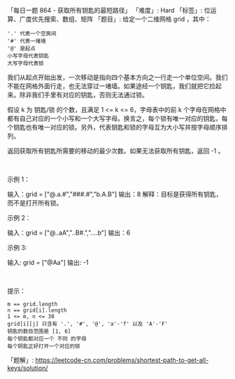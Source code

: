 「每日一题 864 - 获取所有钥匙的最短路径」
「难度」: Hard
「标签」: 位运算、广度优先搜索、数组、矩阵
「题目」: 给定一个二维网格 grid ，其中：


	'.' 代表一个空房间
	'#' 代表一堵墙
	'@' 是起点
	小写字母代表钥匙
	大写字母代表锁


我们从起点开始出发，一次移动是指向四个基本方向之一行走一个单位空间。我们不能在网格外面行走，也无法穿过一堵墙。如果途经一个钥匙，我们就把它捡起来。除非我们手里有对应的钥匙，否则无法通过锁。

假设 k 为 钥匙/锁 的个数，且满足 1 <= k <= 6，字母表中的前 k 个字母在网格中都有自己对应的一个小写和一个大写字母。换言之，每个锁有唯一对应的钥匙，每个钥匙也有唯一对应的锁。另外，代表钥匙和锁的字母互为大小写并按字母顺序排列。

返回获取所有钥匙所需要的移动的最少次数。如果无法获取所有钥匙，返回 -1 。

 

示例 1：



输入：grid = ["@.a.#","###.#","b.A.B"]
输出：8
解释：目标是获得所有钥匙，而不是打开所有锁。


示例 2：



输入：grid = ["@..aA","..B#.","....b"]
输出：6


示例 3:

输入: grid = ["@Aa"]
输出: -1

 

提示：


	m == grid.length
	n == grid[i].length
	1 <= m, n <= 30
	grid[i][j] 只含有 '.', '#', '@', 'a'-'f' 以及 'A'-'F'
	钥匙的数目范围是 [1, 6] 
	每个钥匙都对应一个 不同 的字母
	每个钥匙正好打开一个对应的锁



「题解」: https://leetcode-cn.com/problems/shortest-path-to-get-all-keys/solution/